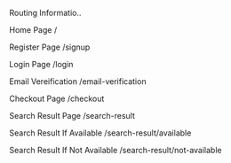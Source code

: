Routing Informatio..

Home Page
/

Register Page
/signup

Login Page
/login

Email Vereification
/email-verification

Checkout Page
/checkout

Search Result Page
/search-result

Search Result If Available 
/search-result/available

Search Result If Not Available 
/search-result/not-available
